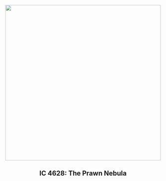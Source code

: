 
<p align="center"><img src="https://apod.nasa.gov/apod/image/2307/Prawn_Stern_960.jpg" width="500" height="500"></p>
<h2 align="center"> IC 4628: The Prawn Nebula </h2>
